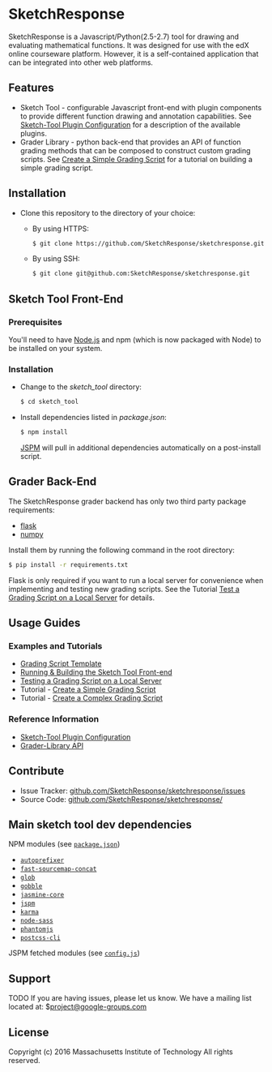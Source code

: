 SketchResponse
===========

SketchResponse is a Javascript/Python(2.5-2.7) tool for drawing and evaluating
mathematical functions. It was designed for use with the edX online
courseware platform. However, it is a self-contained application that can be
integrated into other web platforms.

Features
--------

- Sketch Tool - configurable Javascript front-end with plugin components to provide different
function drawing and annotation capabilities. See
[Sketch-Tool Plugin Configuration](docs/probconfig_plugins.md) for a description of the available
plugins.
- Grader Library - python back-end that provides an API of function grading methods that
can be composed to construct custom grading scripts. See
[Create a Simple Grading Script](docs/simple_grader.md) for a tutorial on building
a simple grading script.

Installation
------------

* Clone this repository to the directory of your choice:
  * By using HTTPS:

    ```sh
    $ git clone https://github.com/SketchResponse/sketchresponse.git
    ```
  * By using SSH:

    ```sh
    $ git clone git@github.com:SketchResponse/sketchresponse.git
    ```

## Sketch Tool Front-End

### Prerequisites

You'll need to have [Node.js](http://nodejs.org) and npm (which is now packaged with Node) to be installed on your system.

### Installation

* Change to the *sketch_tool* directory:

  ```sh
  $ cd sketch_tool
  ```

* Install dependencies listed in *package.json*:

  ```sh
  $ npm install
  ```
  [JSPM](http://jspm.io) will pull in additional dependencies automatically on a post-install script.

## Grader Back-End

The SketchResponse grader backend has only two third party package requirements:

* [flask](http://flask.pocoo.org/)
* [numpy](http://www.numpy.org/)

Install them by running the following command in the root directory:

```sh
$ pip install -r requirements.txt
```

Flask is only required if you want to run a local server for convenience when implementing and testing new grading scripts. See the Tutorial [Test a Grading Script on a Local Server](docs/local_test.md) for details.

Usage Guides
-----------

### Examples and Tutorials
- [Grading Script Template](grader_scripts/grader_template.py)
- [Running & Building the Sketch Tool Front-end](docs/sketch_tool_usage.md)
- [Testing a Grading Script on a Local Server](docs/local_test.md)
- Tutorial - [Create a Simple Grading Script](docs/simple_grader.md)
- Tutorial - [Create a Complex Grading Script](docs/complex_grader.md)

### Reference Information
- [Sketch-Tool Plugin Configuration](docs/probconfig_plugins.md)
- [Grader-Library API](https://SketchResponse.github.io/)


Contribute
----------

- Issue Tracker: [github.com/SketchResponse/sketchresponse/issues](https://github.com/SketchResponse/sketchresponse/issues)
- Source Code: [github.com/SketchResponse/sketchresponse/](https://github.com/SketchResponse/sketchresponse/)

## Main sketch tool dev dependencies

NPM modules (see [`package.json`](https://github.com/SketchResponse/sketchresponse/blob/master/sketch_tool/package.json))
* [`autoprefixer`](https://www.npmjs.com/package/autoprefixer)
* [`fast-sourcemap-concat`](https://www.npmjs.com/package/fast-sourcemap-concat)
* [`glob`](https://www.npmjs.com/package/glob)
* [`gobble`](https://www.npmjs.com/package/gobble)
* [`jasmine-core`](https://www.npmjs.com/package/jasmine-core)
* [`jspm`](https://www.npmjs.com/package/jspm)
* [`karma`](https://www.npmjs.com/package/karma)
* [`node-sass`](https://www.npmjs.com/package/node-sass)
* [`phantomjs`](https://www.npmjs.com/package/phantomjs)
* [`postcss-cli`](https://www.npmjs.com/package/postcss-cli)

JSPM fetched modules (see [`config.js`](https://github.com/SketchResponse/sketchresponse/blob/master/sketch_tool/config.js))


Support
-------

TODO
If you are having issues, please let us know.
We have a mailing list located at: $project@google-groups.com

License
-------

Copyright (c) 2016 Massachusetts Institute of Technology
All rights reserved.
